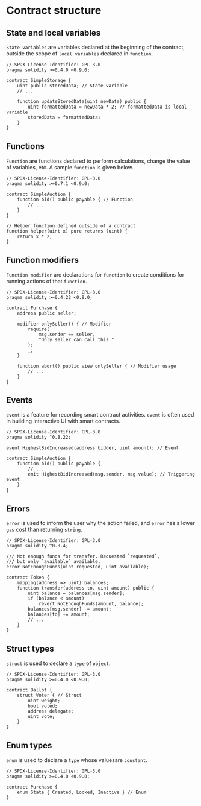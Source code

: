 # Contract structure

## State and local variables
`State variables` are variables declared at the beginning of the contract, outside the scope of `local variables` declared in `function`.
```solidity
// SPDX-License-Identifier: GPL-3.0
pragma solidity >=0.4.0 <0.9.0;

contract SimpleStorage {
    uint public storedData; // State variable
    // ...

    function updateStoredData(uint newData) public {
        uint formattedData = newData * 2; // formattedData is local variable
        storedData = formattedData;
    }
}
```
## Functions
`Function` are functions declared to perform calculations, change the value of variables, etc. A sample `function` is given below.
```solidity
// SPDX-License-Identifier: GPL-3.0
pragma solidity >=0.7.1 <0.9.0;

contract SimpleAuction {
    function bid() public payable { // Function
        // ...
    }
}

// Helper function defined outside of a contract
function helper(uint x) pure returns (uint) {
    return x * 2;
}
```

## Function modifiers
`Function modifier` are declarations for `function` to create conditions for running actions of that `function`.

```solidity
// SPDX-License-Identifier: GPL-3.0
pragma solidity >=0.4.22 <0.9.0;

contract Purchase {
    address public seller;

    modifier onlySeller() { // Modifier
        require(
            msg.sender == seller,
            "Only seller can call this."
        );
        _;
    }

    function abort() public view onlySeller { // Modifier usage
        // ...
    }
}
```

## Events
`event` is a feature for recording smart contract activities. `event` is often used in building interactive UI with smart contracts.

```solidity
// SPDX-License-Identifier: GPL-3.0
pragma solidity ^0.8.22;

event HighestBidIncreased(address bidder, uint amount); // Event

contract SimpleAuction {
    function bid() public payable {
        // ...
        emit HighestBidIncreased(msg.sender, msg.value); // Triggering event
    }
}
```
## Errors
`error` is used to inform the user why the action failed, and `error` has a lower `gas` cost than returning `string`.
```solidity
// SPDX-License-Identifier: GPL-3.0
pragma solidity ^0.8.4;

/// Not enough funds for transfer. Requested `requested`,
/// but only `available` available.
error NotEnoughFunds(uint requested, uint available);

contract Token {
    mapping(address => uint) balances;
    function transfer(address to, uint amount) public {
        uint balance = balances[msg.sender];
        if (balance < amount)
            revert NotEnoughFunds(amount, balance);
        balances[msg.sender] -= amount;
        balances[to] += amount;
        // ...
    }
}
```
## Struct types
`struct` is used to declare a `type` of `object`.
```solidity
// SPDX-License-Identifier: GPL-3.0
pragma solidity >=0.4.0 <0.9.0;

contract Ballot {
    struct Voter { // Struct
        uint weight;
        bool voted;
        address delegate;
        uint vote;
    }
}
```
## Enum types
`enum` is used to declare a `type` whose values ​​are `constant`.
```solidity
// SPDX-License-Identifier: GPL-3.0
pragma solidity >=0.4.0 <0.9.0;

contract Purchase {
    enum State { Created, Locked, Inactive } // Enum
}
```